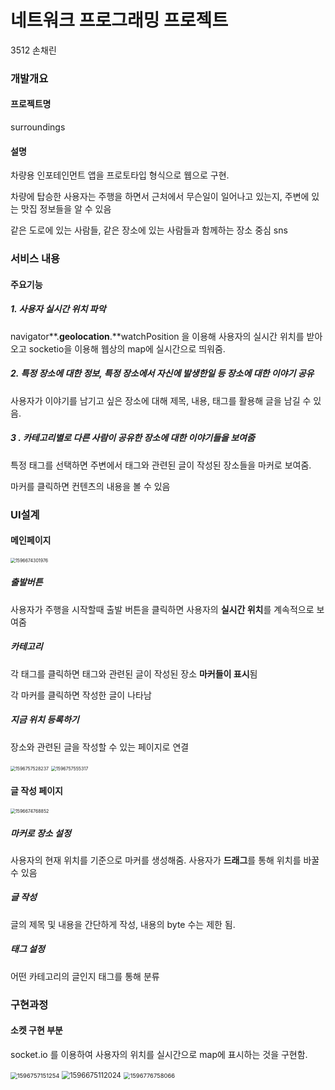 # 네트워크 프로그래밍 프로젝트

3512 손채린



### 개발개요

#### 프로젝트명

surroundings

#### 설명

차량용 인포테인먼트 앱을 프로토타입 형식으로 웹으로 구현. 

차량에 탑승한 사용자는 주행을 하면서 근처에서 무슨일이 일어나고 있는지, 주변에 있는 맛집 정보들을 알 수 있음

같은 도로에 있는 사람들, 같은 장소에 있는 사람들과 함께하는 장소 중심 sns

### 서비스 내용

#### 주요기능

##### 1. 사용자 실시간 위치 파악

navigator**.**geolocation**.**watchPosition 을 이용해 사용자의 실시간 위치를 받아오고 socketio을 이용해 웹상의 map에 실시간으로 띄워줌.

##### 2.  특정 장소에 대한 정보, 특정 장소에서 자신에 발생한일 등 장소에 대한 이야기 공유

사용자가 이야기를 남기고 싶은 장소에 대해 제목, 내용, 태그를 활용해 글을 남길 수 있음.

##### 3 . 카테고리별로 다른 사람이 공유한 장소에 대한 이야기들을 보여줌 

특정 태그를 선택하면 주변에서 태그와 관련된 글이 작성된 장소들을 마커로 보여줌.

마커를 클릭하면 컨텐츠의 내용을 볼 수 있음

### UI설계

#### 메인페이지

<img src="C:\Users\spide\AppData\Roaming\Typora\typora-user-images\1596674301976.png" alt="1596674301976" style="zoom: 50%;" />



##### 출발버튼 

사용자가 주행을 시작할때 출발 버튼을 클릭하면 사용자의 **실시간 위치**를 계속적으로 보여줌

##### 카테고리

각 태그를 클릭하면 태그와 관련된 글이 작성된 장소 **마커들이 표시**됨

각 마커를 클릭하면 작성한 글이 나타남

##### 지금 위치 등록하기

장소와 관련된 글을 작성할 수 있는 페이지로 연결

<img src="C:\Users\spide\AppData\Roaming\Typora\typora-user-images\1596757528237.png" alt="1596757528237" style="zoom:50%;" /> <img src="C:\Users\spide\AppData\Roaming\Typora\typora-user-images\1596757555317.png" alt="1596757555317" style="zoom:50%;" />

####  글 작성 페이지

<img src="C:\Users\spide\AppData\Roaming\Typora\typora-user-images\1596674768852.png" alt="1596674768852" style="zoom:50%;" />

##### 마커로 장소 설정

사용자의 현재 위치를 기준으로 마커를 생성해줌. 사용자가 **드래그**를 통해 위치를 바꿀 수 있음

##### 글 작성

글의 제목 및 내용을 간단하게 작성, 내용의 byte 수는 제한 됨. 

##### 태그 설정

어떤 카테고리의 글인지 태그를 통해 분류



### 구현과정

#### 소켓 구현 부분

socket.io 를 이용하여 사용자의 위치를 실시간으로 map에 표시하는 것을 구현함. 



<img src="C:\Users\spide\AppData\Roaming\Typora\typora-user-images\1596757151254.png" alt="1596757151254" style="zoom:67%;" />

<img src="C:\Users\spide\AppData\Roaming\Typora\typora-user-images\1596675112024.png" alt="1596675112024" style="zoom: 80%;" /> 

<img src="C:\Users\spide\AppData\Roaming\Typora\typora-user-images\1596776758066.png" alt="1596776758066" style="zoom: 67%;" />








